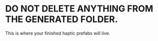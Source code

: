 # **DO NOT DELETE ANYTHING FROM THE GENERATED FOLDER.**

This is where your finished haptic prefabs will live.